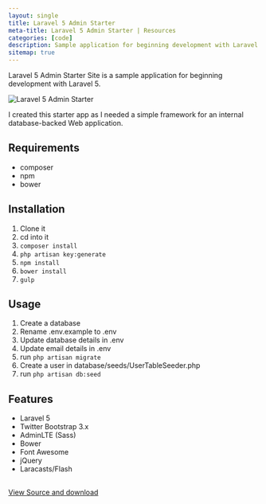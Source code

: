 ```yaml
---
layout: single
title: Laravel 5 Admin Starter
meta-title: Laravel 5 Admin Starter | Resources
categories: [code]
description: Sample application for beginning development with Laravel 5
sitemap: true
---
```


Laravel 5 Admin Starter Site is a sample application for beginning development with Laravel 5. 

<img src="https://github.com/Imaginarydesign/laravel-5-admin-starter/raw/master/image.png" class="img-responsive" alt="Laravel 5 Admin Starter">

I created this starter app as I needed a simple framework for an internal database-backed Web application.

## Requirements

- composer
- npm
- bower

## Installation

1. Clone it
2. cd into it
3. `composer install`
4. `php artisan key:generate`
5. `npm install`
6. `bower install`
7. `gulp`

## Usage

1. Create a database
2. Rename .env.example to .env
3. Update database details in .env
4. Update email details in .env
4. run `php artisan migrate`
5. Create a user in database/seeds/UserTableSeeder.php
6. run `php artisan db:seed`

## Features

- Laravel 5
- Twitter Bootstrap 3.x
- AdminLTE (Sass)
- Bower
- Font Awesome
- jQuery
- Laracasts/Flash

<p style="margin-top: 30px;"><a href="https://github.com/Imaginarydesign/laravel-5-admin-starter" target="_blank">View Source and download</a></p>
